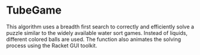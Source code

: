 # TubeGame

This algorithm uses a breadth first search to correctly and efficiently solve a puzzle similar to the widely available water sort games. Instead of liquids, different colored balls are used. The function also animates the solving process using the Racket GUI toolkit. 
